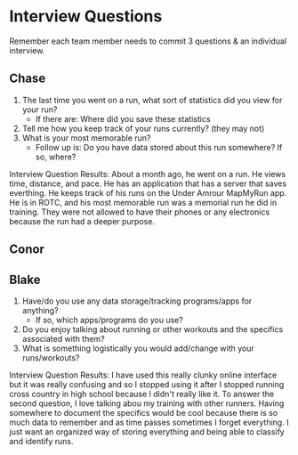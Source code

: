 # Interview Questions

Remember each team member needs to commit 3 questions & an individual interview.

## Chase
1. The last time you went on a run, what sort of statistics did you view for your run?
    * If there are: Where did you save these statistics
2. Tell me how you keep track of your runs currently? (they may not)
3. What is your most memorable run?
    * Follow up is: Do you have data stored about this run somewhere? If so, where?

Interview Question Results: About a month ago, he went on a run. He views time, distance, and pace. He has an application that has a server that saves everthing. He keeps track of his runs on the Under Amrour MapMyRun app. He is in ROTC, and his most memorable run was a memorial run he did in training. They were not allowed to have their phones or any electronics because the run had a deeper purpose.


## Conor


## Blake
1. Have/do you use any data storage/tracking programs/apps for anything?
    * If so, which apps/programs do you use?
2. Do you enjoy talking about running or other workouts and the specifics associated with them?
3. What is something logistically you would add/change with your runs/workouts?

Interview Question Results: I have used this really clunky online interface but it was really confusing and so I stopped using it after I stopped running cross country in high school because I didn't really like it. To answer the second question, I love talking abou my training with other runners. Having somewhere to document the specifics would be cool because there is so much data to remember and as time passes sometimes I forget everything. I just want an organized way of storing everything and being able to classify and identify runs.
